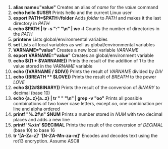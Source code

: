 1. **alias name="value"** Creates an alias of *name* for the *value* command<br>
2. **echo hello $USER** Prints hello and the current Linux user<br>
3. **export PATH=$PATH:/folder** Adds *folder* to _PATH_ and makes it the last directory in _PATH_ <br>
4. **echo $PATH | tr -s ":" "\n" | wc -l** Counts the number of directories in the _PATH_ <br>
5. **printenv** Lists global/environmental variables<br>
6. **set** Lists all local variables as well as global/environmental variables<br>
7. **VARNAME="value"** Creates a new local variable _VARNAME_ <br>
8. **export VARNAME="value"** Creates an global/environment variable<br>
9. **echo $((1 + $VARNAME))** Prints the result of the addition of 1 to the value stored in the _VARNAME_ variable<br>
10. **echo $(($VARNAME / $DIV))** Prints the result of _VARNAME_ divided by _DIV_ <br>
11. **echo $(($BREATH ** $LOVE))** Prints the result of _BREATH_ to the power _LOVE_ <br>
12. **echo $((2#$BINARY))** Prints the result of the conversion of _BINARY_ to decimal (base 10) <br>
13. **echo {a..z}{a..z} | tr " " "\n" | grep -v "oo"** Prints all possible combinations of two lower case letters, except _oo_, one combination per line and alpha ordered<br>
14. **printf "%.2f\n" $NUM** Prints a number stored in _NUM_ with two decimal places and adds a new line<br>
15. **printf '%x\n' $DECIMAL** Prints the result of the conversion of _DECIMAL_ (base 10) to base 16 <br>
16. **tr '[A-Za-z]' '[N-ZA-Mn-za-m]'** Encodes and decodes text using the rot13 encryption. Assume ASCII <br>
